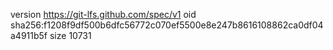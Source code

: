 version https://git-lfs.github.com/spec/v1
oid sha256:f1208f9df500b6dfc56772c070ef5500e8e247b8616108862ca0df04a4911b5f
size 10731
